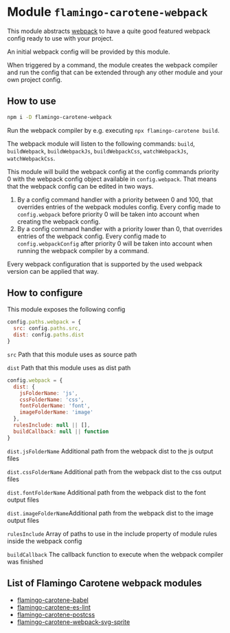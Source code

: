# Module `flamingo-carotene-webpack`

This module abstracts [webpack](https://github.com/webpack/webpack) to have a quite good featured webpack config ready
to use with your project.

An initial webpack config will be provided by this module.

When triggered by a command, the module creates the webpack compiler and run the config that can be extended through
any other module and your own project config.

## How to use

```bash
npm i -D flamingo-carotene-webpack
```

Run the webpack compiler by e.g. executing `npx flamingo-carotene build`.

The webpack module will listen to the following commands: `build`, `buildWebpack`, `buildWebpackJs`, `buildWebpackCss`,
`watchWebpackJs`, `watchWebpackCss`.

This module will build the webpack config at the config commands priority 0 with the webpack config object available in
`config.webpack`. That means that the webpack config can be edited in two ways.
1. By a config command handler with a priority between 0 and 100, that overrides entries of the webpack modules
config. Every config made to `config.webpack` before priority 0 will be taken into account when creating the webpack
config.
1. By a config command handler with a priority lower than 0, that overrides entries of the webpack config. Every config
made to `config.webpackConfig` after priority 0 will be taken into account when running the webpack compiler by a
command.

Every webpack configuration that is supported by the used webpack version can be applied that way.

## How to configure

This module exposes the following config
```js
config.paths.webpack = {
  src: config.paths.src,
  dist: config.paths.dist
}
```

`src` Path that this module uses as source path

`dist` Path that this module uses as dist path

```js
config.webpack = {
  dist: {
    jsFolderName: 'js',
    cssFolderName: 'css',
    fontFolderName: 'font',
    imageFolderName: 'image'
  },
  rulesInclude: null || [],
  buildCallback: null || function
}
```

`dist.jsFolderName` Additional path from the webpack dist to the js output files

`dist.cssFolderName` Additional path from the webpack dist to the css output files

`dist.fontFolderName` Additional path from the webpack dist to the font output files

`dist.imageFolderName`Additional path from the webpack dist to the image output files

`rulesInclude` Array of paths to use in the include property of module rules inside the webpack config

`buildCallback` The callback function to execute when the webpack compiler was finished

## List of Flamingo Carotene webpack modules
- [flamingo-carotene-babel](../flamingo-carotene-babel)
- [flamingo-carotene-es-lint](../flamingo-carotene-es-lint)
- [flamingo-carotene-postcss](../flamingo-carotene-postcss)
- [flamingo-carotene-webpack-svg-sprite](../flamingo-carotene-webpack-svg-sprite)
